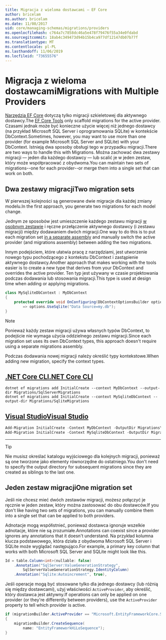```yaml
---
title: Migracja z wieloma dostawcami — EF Core
author: bricelam
ms.author: bricelam
ms.date: 11/08/2017
uid: core/managing-schemas/migrations/providers
ms.openlocfilehash: c764a7c7858dc46a5e478f79476f55a34e0fdabd
ms.sourcegitcommit: 18ab4c349473d94b15b4ca977df12147db07b77f
ms.translationtype: MT
ms.contentlocale: pl-PL
ms.lasthandoff: 11/06/2019
ms.locfileid: "73655576"
---
```

# <a name="migrations-with-multiple-providers"></a><span data-ttu-id="baac9-102">Migracja z wieloma dostawcami</span><span class="sxs-lookup"><span data-stu-id="baac9-102">Migrations with Multiple Providers</span></span>

<span data-ttu-id="baac9-103">[Narzędzia EF Core][1] dotyczą tylko migracji szkieletowej dla aktywnego dostawcy.</span><span class="sxs-lookup"><span data-stu-id="baac9-103">The [EF Core Tools][1] only scaffold migrations for the active provider.</span></span> <span data-ttu-id="baac9-104">Czasami jednak może być konieczne użycie więcej niż jednego dostawcy (na przykład Microsoft SQL Server i oprogramowania SQLite) w kontekście DbContext.</span><span class="sxs-lookup"><span data-stu-id="baac9-104">Sometimes, however, you may want to use more than one provider (for example Microsoft SQL Server and SQLite) with your DbContext.</span></span> <span data-ttu-id="baac9-105">Istnieją dwa sposoby obsługi tego w przypadku migracji.</span><span class="sxs-lookup"><span data-stu-id="baac9-105">There are two ways to handle this with Migrations.</span></span> <span data-ttu-id="baac9-106">Można zachować dwa zestawy migracji — jeden dla każdego dostawcy — lub scalić je w jeden zestaw, który może współpracować z obydwoma.</span><span class="sxs-lookup"><span data-stu-id="baac9-106">You can maintain two sets of migrations--one for each provider--or merge them into a single set that can work on both.</span></span>

## <a name="two-migration-sets"></a><span data-ttu-id="baac9-107">Dwa zestawy migracji</span><span class="sxs-lookup"><span data-stu-id="baac9-107">Two migration sets</span></span>

<span data-ttu-id="baac9-108">W pierwszej kolejności są generowane dwie migracje dla każdej zmiany modelu.</span><span class="sxs-lookup"><span data-stu-id="baac9-108">In the first approach, you generate two migrations for each model change.</span></span>

<span data-ttu-id="baac9-109">Jednym ze sposobów jest umieszczenie każdego zestawu migracji [w osobnym zestawie][2] i ręczne przełączenie aktywnego dostawcy (i zestawu migracji) między dodawaniem dwóch migracji.</span><span class="sxs-lookup"><span data-stu-id="baac9-109">One way to do this is to put each migration set [in a separate assembly][2] and manually switch the active provider (and migrations assembly) between adding the two migrations.</span></span>

<span data-ttu-id="baac9-110">Innym podejściem, które ułatwia pracę z narzędziami, jest utworzenie nowego typu pochodzącego z kontekstu DbContext i zastąpienie aktywnego dostawcy.</span><span class="sxs-lookup"><span data-stu-id="baac9-110">Another approach that makes working with the tools easier is to create a new type that derives from your DbContext and overrides the active provider.</span></span> <span data-ttu-id="baac9-111">Ten typ jest używany w czasie projektowania podczas dodawania lub stosowania migracji.</span><span class="sxs-lookup"><span data-stu-id="baac9-111">This type is used at design time when adding or applying migrations.</span></span>

``` csharp
class MySqliteDbContext : MyDbContext
{
    protected override void OnConfiguring(DbContextOptionsBuilder options)
        => options.UseSqlite("Data Source=my.db");
}
```

> [!NOTE]
> <span data-ttu-id="baac9-112">Ponieważ każdy zestaw migracji używa własnych typów DbContext, to podejście nie wymaga użycia oddzielnego zestawu migracji.</span><span class="sxs-lookup"><span data-stu-id="baac9-112">Since each migration set uses its own DbContext types, this approach doesn't require using a separate migrations assembly.</span></span>

<span data-ttu-id="baac9-113">Podczas dodawania nowej migracji należy określić typy kontekstowe.</span><span class="sxs-lookup"><span data-stu-id="baac9-113">When adding new migration, specify the context types.</span></span>

## <a name="net-core-clitabdotnet-core-cli"></a>[<span data-ttu-id="baac9-114">.NET Core CLI</span><span class="sxs-lookup"><span data-stu-id="baac9-114">.NET Core CLI</span></span>](#tab/dotnet-core-cli)

``` Console
dotnet ef migrations add InitialCreate --context MyDbContext --output-dir Migrations/SqlServerMigrations
dotnet ef migrations add InitialCreate --context MySqliteDbContext --output-dir Migrations/SqliteMigrations
```

## <a name="visual-studiotabvs"></a>[<span data-ttu-id="baac9-115">Visual Studio</span><span class="sxs-lookup"><span data-stu-id="baac9-115">Visual Studio</span></span>](#tab/vs)

``` powershell
Add-Migration InitialCreate -Context MyDbContext -OutputDir Migrations\SqlServerMigrations
Add-Migration InitialCreate -Context MySqliteDbContext -OutputDir Migrations\SqliteMigrations
```

***

> [!TIP]
> <span data-ttu-id="baac9-116">Nie musisz określać katalogu wyjściowego dla kolejnych migracji, ponieważ są one tworzone jako elementy równorzędne do ostatniego.</span><span class="sxs-lookup"><span data-stu-id="baac9-116">You don't need to specify the output directory for subsequent migrations since they are created as siblings to the last one.</span></span>

## <a name="one-migration-set"></a><span data-ttu-id="baac9-117">Jeden zestaw migracji</span><span class="sxs-lookup"><span data-stu-id="baac9-117">One migration set</span></span>

<span data-ttu-id="baac9-118">Jeśli nie chcesz mieć dwóch zestawów migracji, możesz połączyć je ręcznie w jeden zestaw, który można zastosować do obu dostawców.</span><span class="sxs-lookup"><span data-stu-id="baac9-118">If you don't like having two sets of migrations, you can manually combine them into a single set that can be applied to both providers.</span></span>

<span data-ttu-id="baac9-119">Adnotacje mogą współistnieć, ponieważ dostawca ignoruje wszelkie adnotacje, które nie są zrozumiałe.</span><span class="sxs-lookup"><span data-stu-id="baac9-119">Annotations can coexist since a provider ignores any annotations that it doesn't understand.</span></span> <span data-ttu-id="baac9-120">Na przykład kolumna klucza podstawowego, która działa z obydwoma Microsoft SQL Server i SQLite może wyglądać następująco.</span><span class="sxs-lookup"><span data-stu-id="baac9-120">For example, a primary key column that works with both Microsoft SQL Server and SQLite might look like this.</span></span>

``` csharp
Id = table.Column<int>(nullable: false)
    .Annotation("SqlServer:ValueGenerationStrategy",
        SqlServerValueGenerationStrategy.IdentityColumn)
    .Annotation("Sqlite:Autoincrement", true),
```

<span data-ttu-id="baac9-121">Jeśli operacje mogą być stosowane tylko dla jednego dostawcy (lub różnią się między dostawcami), użyj właściwości `ActiveProvider`, aby określić, który dostawca jest aktywny.</span><span class="sxs-lookup"><span data-stu-id="baac9-121">If operations can only be applied on one provider (or they're differently between providers), use the `ActiveProvider` property to tell which provider is active.</span></span>

``` csharp
if (migrationBuilder.ActiveProvider == "Microsoft.EntityFrameworkCore.SqlServer")
{
    migrationBuilder.CreateSequence(
        name: "EntityFrameworkHiLoSequence");
}
```

  [1]: ../../miscellaneous/cli/index.md
  [2]: projects.md
